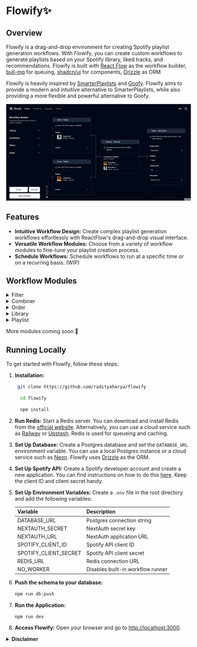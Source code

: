 # Flowify✨

## Overview

Flowify is a drag-and-drop environment for creating Spotify playlist generation workflows. With Flowify, you can create custom workflows to generate playlists based on your Spotify library, liked tracks, and recommendations. Flowify is built with [React Flow](https://reactflow.dev/) as the workflow builder, [bull-mq](https://github.com/taskforcesh/bullmq) for queuing, [shadcn/ui](https://ui.shadcn.com/) for components, [Drizzle](https://orm.drizzle.team/) as ORM

Flowify is heavily inspired by [SmarterPlaylists](https://github.com/plamere/SmarterPlaylists) and [Goofy](https://github.com/Chimildic/goofy). Flowify aims to provide a modern and intuitive alternative to SmarterPlaylists, while also providing a more flexible and powerful alternative to Goofy.

![Preview of Flowify Workflow Builder](./images/workflow-preview.png)

## Features

- **Intuitive Workflow Design:** Create complex playlist generation workflows effortlessly with ReactFlow's drag-and-drop visual interface.
- **Versatile Workflow Modules:** Choose from a variety of workflow modules to fine-tune your playlist creation process.
- **Schedule Workflows:** Schedule workflows to run at a specific time or on a recurring basis. (WIP)

## Workflow Modules

<details>
<summary>Filter</summary>

- Filter by Key-Value Pair
- Deduplicate Tracks
- Deduplicate Artists
- Match Key-Value Pair
- Limit Tracks

</details>

<details>
<summary>Combiner</summary>

- Push Tracks
- Alternate Tracks

</details>

<details>
<summary>Order</summary>

- Sort Tracks by Key
- Shuffle Tracks

</details>

<details>
<summary>Library</summary>

- Save Playlist as New
- Save Playlist by Appending
- Save Playlist by Replacing

</details>

<details>
<summary>Playlist</summary>

- Get Tracks Recommendations
- Get Liked Tracks

</details>

More modules coming soon 👀

## Running Locally

To get started with Flowify, follow these steps:

1. **Installation:**

   ```bash
    git clone https://github.com/radityaharya/flowify
   ```

   ```bash
     cd flowify
   ```

   ```bash
     npm install
   ```

2. **Run Redis:**
   Start a Redis server. You can download and install Redis from the [official website](https://redis.io/). Alternatively, you can use a cloud service such as [Railway](https://docs.railway.app/guides/redis) or [Upstash](https://upstash.com/). Redis is used for queueing and caching.

3. **Set Up Database:**
    Create a Postgres database and set the `DATABASE_URL` environment variable. You can use a local Postgres instance or a cloud service such as [Neon](https://neon.tech/). Flowify uses [Drizzle](https://orm.drizzle.team/) as the ORM.

4. **Set Up Spotify API:**
   Create a Spotify developer account and create a new application. You can find instructions on how to do this [here](https://developer.spotify.com/documentation/web-api/concepts/apps). Keep the client ID and client secret handy.

5. **Set Up Environment Variables:**
   Create a `.env` file in the root directory and add the following variables:

   | Variable              | Description                        |
   | --------------------- | -----------------------------------|
   | DATABASE_URL          | Postgres connection string         |
   | NEXTAUTH_SECRET       | NextAuth secret key                |
   | NEXTAUTH_URL          | NextAuth application URL           |
   | SPOTIFY_CLIENT_ID     | Spotify API client ID              |
   | SPOTIFY_CLIENT_SECRET | Spotify API client secret          |
   | REDIS_URL             | Redis connection URL               |
   | NO_WORKER             | Disables built-in workflow runner  |

6. **Push the schema to your database:**

   ```bash
   npm run db:push
   ```

7. **Run the Application:**

   ```bash
   npm run dev
   ```

8. **Access Flowify:**
   Open your browser and go to [http://localhost:3000](http://localhost:3000).

<details>
<summary><strong>Disclaimer</strong></summary>

Flowify is an independent project, developed with the intention of serving as an educational tool, for personal use, and as a hosted service. It is important to clarify that Flowify is not affiliated with, endorsed by, or in any way officially connected with Spotify AB, or any of its subsidiaries or its affiliates.

The images utilized in this project are sourced directly from Spotify's Content Delivery Network (CDN) via the Spotify Web API. These images are not modified or altered in any way by this project, and remain the property of their respective copyright holders.

For official Spotify services, please visit the official Spotify website at https://www.spotify.com. Please be aware that Spotify is a registered trademark of Spotify AB.

The author of Flowify makes no representations or warranties of any kind, express or implied, about the completeness, accuracy, reliability, suitability, or availability of the content of this project or the hosted service. The author will not be liable for any errors or omissions in this information nor for the availability of this information. The author will not be liable for any losses, or damages from the display or use of this information or the hosted service, whether they be direct, indirect, incidental, special, consequential or other forms of damages.

The hosted service is provided "as is" and on an "as available" basis, with no guarantees of uptime or reliability. The author is not responsible for any data loss or damage that may occur from the use of the hosted service.

The author respects the privacy of users and takes data security seriously. However, the author cannot guarantee the security of any data transmitted to the hosted service and is not responsible for any breach of security or for the actions of any third parties that may obtain any personal information.

By using the hosted service, you agree to accept all risks associated with the use of the service and agree not to hold the author liable for any issues, losses, or damages that may arise from its use.

</details>

